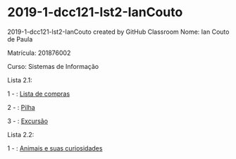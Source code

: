 # 2019-1-dcc121-lst2-IanCouto
2019-1-dcc121-lst2-IanCouto created by GitHub Classroom
Nome: Ian Couto de Paula

Matrícula: 201876002

Curso: Sistemas de Informação

Lista 2.1:

<p>1 - : <a href="https://ufjf-dcc121.github.io/2019-1-dcc121-lst2-IanCouto/Lista de Compras/Lista de Compras.html">Lista de compras</a></p>

<p>2 - : <a href="https://ufjf-dcc121.github.io/2019-1-dcc121-lst2-IanCouto/Pilha/Pilha.html">Pilha</a></p>

<p>3 - : <a href="https://ufjf-dcc121.github.io/2019-1-dcc121-lst2-IanCouto/Excursão/Excursão.html">Excursão</a></p>

Lista 2.2: 

<p>1 - : <a href="https://ufjf-dcc121.github.io/2019-1-dcc121-lst2-IanCouto/Colecao de animais/Colecao de animais.html">Animais e suas curiosidades</a></p>


